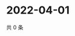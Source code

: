 # 2022-04-01

共 0 条

<!-- BEGIN WEIBO -->
<!-- 最后更新时间 Fri Apr 01 2022 23:02:32 GMT+0800 (China Standard Time) -->

<!-- END WEIBO -->
